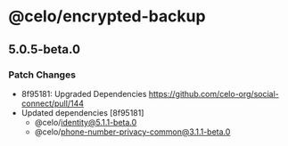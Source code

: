 # @celo/encrypted-backup

## 5.0.5-beta.0

### Patch Changes

- 8f95181: Upgraded Dependencies https://github.com/celo-org/social-connect/pull/144
- Updated dependencies [8f95181]
  - @celo/identity@5.1.1-beta.0
  - @celo/phone-number-privacy-common@3.1.1-beta.0
